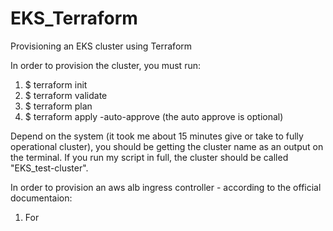 # EKS_Terraform
Provisioning an EKS cluster using Terraform

In order to provision the cluster, you must run: <br/>
1. $ terraform init
2. $ terraform validate
3. $ terraform plan
4. $ terraform apply -auto-approve (the auto approve is optional)

Depend on the system (it took me about 15 minutes give or take to fully operational cluster), you should be getting
the cluster name as an output on the terminal. If you run my script in full, the cluster should be called "EKS_test-cluster".

In order to provision an aws alb ingress controller - according to the official documentaion:
1. For 
